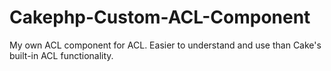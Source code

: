 Cakephp-Custom-ACL-Component
============================

My own ACL component for ACL. Easier to understand and use than Cake's built-in ACL functionality.
